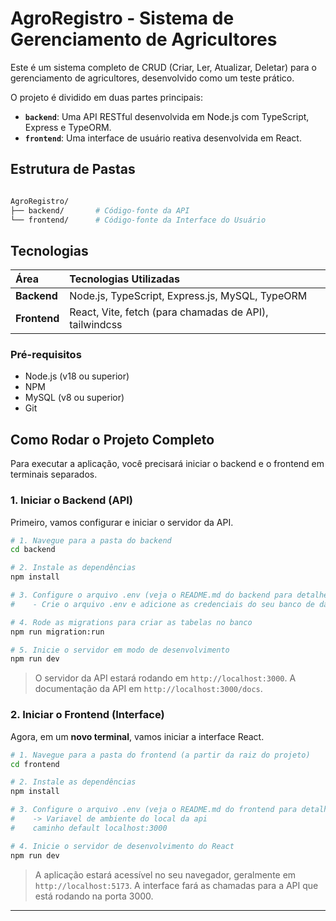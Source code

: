# AgroRegistro - Sistema de Gerenciamento de Agricultores

Este é um sistema completo de CRUD (Criar, Ler, Atualizar, Deletar) para o gerenciamento de agricultores, desenvolvido como um teste prático.

O projeto é dividido em duas partes principais:

- **`backend`**: Uma API RESTful desenvolvida em Node.js com TypeScript, Express e TypeORM.
- **`frontend`**: Uma interface de usuário reativa desenvolvida em React.

## Estrutura de Pastas

```bash

AgroRegistro/
├── backend/       # Código-fonte da API
└── frontend/      # Código-fonte da Interface do Usuário

```

## Tecnologias

| Área         | Tecnologias Utilizadas                                 |
| :----------- | :----------------------------------------------------- |
| **Backend**  | Node.js, TypeScript, Express.js, MySQL, TypeORM        |
| **Frontend** | React, Vite, fetch (para chamadas de API), tailwindcss |

### Pré-requisitos

- Node.js (v18 ou superior)
- NPM
- MySQL (v8 ou superior)
- Git

## Como Rodar o Projeto Completo

Para executar a aplicação, você precisará iniciar o backend e o frontend em terminais separados.

### 1. Iniciar o Backend (API)

Primeiro, vamos configurar e iniciar o servidor da API.

```bash
# 1. Navegue para a pasta do backend
cd backend

# 2. Instale as dependências
npm install

# 3. Configure o arquivo .env (veja o README.md do backend para detalhes)
#    - Crie o arquivo .env e adicione as credenciais do seu banco de dados.

# 4. Rode as migrations para criar as tabelas no banco
npm run migration:run

# 5. Inicie o servidor em modo de desenvolvimento
npm run dev
```

> O servidor da API estará rodando em `http://localhost:3000`.
> A documentação da API em `http://localhost:3000/docs`.

### 2. Iniciar o Frontend (Interface)

Agora, em um **novo terminal**, vamos iniciar a interface React.

```bash
# 1. Navegue para a pasta do frontend (a partir da raiz do projeto)
cd frontend

# 2. Instale as dependências
npm install

# 3. Configure o arquivo .env (veja o README.md do frontend para detalhes)
#    -> Variavel de ambiente do local da api
#    caminho default localhost:3000

# 4. Inicie o servidor de desenvolvimento do React
npm run dev

```

> A aplicação estará acessível no seu navegador, geralmente em `http://localhost:5173`. A interface fará as chamadas para a API que está rodando na porta 3000.

---
